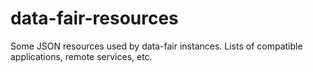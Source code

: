 # data-fair-resources
Some JSON resources used by data-fair instances. Lists of compatible applications, remote services, etc.
